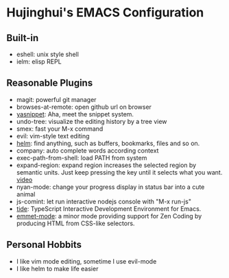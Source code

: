 Hujinghui's EMACS Configuration
==========================================================================

## Built-in
- eshell: unix style shell
- ielm: elisp REPL


## Reasonable Plugins

- magit: powerful git manager
- browses-at-remote: open github url on browser
- [yasnippet](https://github.com/joaotavora/yasnippet): Aha, meet the snippet
  system.
- undo-tree: visualize the editing history by a tree view
- smex: fast your M-x command
- evil: vim-style text editing
- [helm](https://emacs-helm.github.io/helm/): find anything, such as buffers,
  bookmarks, files and so on.
- company: auto complete words according context
- exec-path-from-shell: load PATH from system
- expand-region: expand region increases the selected region by semantic units.
  Just keep pressing the key until it selects what you
  want. [video](http://emacsrocks.com/e09.html)
- nyan-mode: change your progress display in status bar into a cute animal
- js-comint: let run interactive nodejs console with "M-x run-js"
- [tide](https://github.com/ananthakumaran/tide): TypeScript Interactive
  Development Environment for Emacs.
- [emmet-mode](https://github.com/smihica/emmet-mode): a minor mode providing
  support for Zen Coding by producing HTML from CSS-like selectors.


## Personal Hobbits

- I like vim mode editing, sometime I use evil-mode
- I like helm to make life easier

